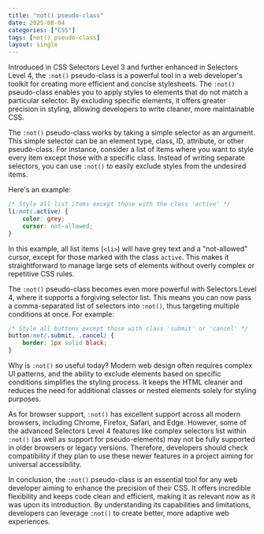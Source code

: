 ```yaml
---
title: "not() pseudo-class"
date: 2025-08-04
categories: ["CSS"]
tags: [not() pseudo-class]
layout: single
---
```


Introduced in CSS Selectors Level 3 and further enhanced in Selectors Level 4, the `:not()` pseudo-class is a powerful tool in a web developer's toolkit for creating more efficient and concise stylesheets. The `:not()` pseudo-class enables you to apply styles to elements that do not match a particular selector. By excluding specific elements, it offers greater precision in styling, allowing developers to write cleaner, more maintainable CSS.

The `:not()` pseudo-class works by taking a simple selector as an argument. This simple selector can be an element type, class, ID, attribute, or other pseudo-class. For instance, consider a list of items where you want to style every item except those with a specific class. Instead of writing separate selectors, you can use `:not()` to easily exclude styles from the undesired items.

Here's an example:

```css
/* Style all list items except those with the class 'active' */
li:not(.active) {
    color: grey;
    cursor: not-allowed;
}
```

In this example, all list items (`<li>`) will have grey text and a "not-allowed" cursor, except for those marked with the class `active`. This makes it straightforward to manage large sets of elements without overly complex or repetitive CSS rules.

The `:not()` pseudo-class becomes even more powerful with Selectors Level 4, where it supports a forgiving selector list. This means you can now pass a comma-separated list of selectors into `:not()`, thus targeting multiple conditions at once. For example:

```css
/* Style all buttons except those with class 'submit' or 'cancel' */
button:not(.submit, .cancel) {
    border: 1px solid black;
}
```

Why is `:not()` so useful today? Modern web design often requires complex UI patterns, and the ability to exclude elements based on specific conditions simplifies the styling process. It keeps the HTML cleaner and reduces the need for additional classes or nested elements solely for styling purposes.

As for browser support, `:not()` has excellent support across all modern browsers, including Chrome, Firefox, Safari, and Edge. However, some of the advanced Selectors Level 4 features like complex selectors list within `:not()` (as well as support for pseudo-elements) may not be fully supported in older browsers or legacy versions. Therefore, developers should check compatibility if they plan to use these newer features in a project aiming for universal accessibility.

In conclusion, the `:not()` pseudo-class is an essential tool for any web developer aiming to enhance the precision of their CSS. It offers incredible flexibility and keeps code clean and efficient, making it as relevant now as it was upon its introduction. By understanding its capabilities and limitations, developers can leverage `:not()` to create better, more adaptive web experiences.
